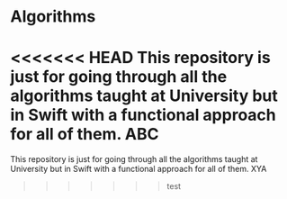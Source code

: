 # Algorithms
<<<<<<< HEAD
This repository is just for going through all the algorithms taught at University but in Swift with a functional approach for all of them. ABC
=======
This repository is just for going through all the algorithms taught at University but in Swift with a functional approach for all of them. XYA
>>>>>>> test
